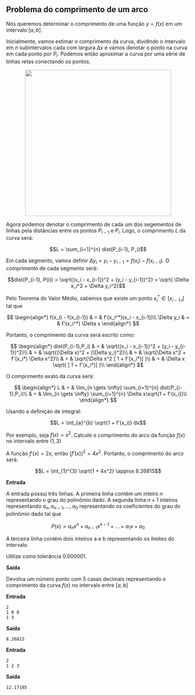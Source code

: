 ## Problema do comprimento de um arco

Nós queremos determinar o comprimento de uma função $y = f(x)$ em um intervalo $[a,b]$. 

Inicialmente, vamos estimar o comprimento da curva, dividindo o intervalo em $n$ subintervalos cada com largura $\Delta x$ e vamos denotar o ponto na curva em cada ponto por $P_i$. Podemos então aproximar a curva por uma série de linhas retas conectando os pontos.

<div>
<center>
    <img src="https://drive.google.com/uc?export=view&id=1Hq2M9r7tp9y6NfhtaAP8pWiqZMe_7H0t" width="400"/>
</center>
</div>

Agora podemos denotar o comprimento de cada um dos segementos de linhas pela distâncias entre os pontos $P_{i-1}$ e $P_i$. Logo, o comprimento $L$ da curva será:

$$L = \sum_{i=1}^{n} dist(P_{i-1}, P_i)$$

Em cada segmento, vamos definir $\Delta y_i = y_i - y_{i-1} = f(x_i) - f(x_{i-1})$. O comprimento de cada segmento será:

$$dist(P_{i-1}, P(i)) = \sqrt{(x_i - x_{i-1})^2 +  (y_i - y_{i-1})^2} = \sqrt{ \Delta x_i^2 + \Delta y_i^2}$$

Pelo Teorema do Valor Médio, sabemos que existe um ponto $x_i^* \in [x_{i-1},_i]$ tal que

$$
\begin{align*}
f(x_i) - f(x_{i-1}) & = & f'(x_i^*)(x_i - x_{i-1})\\
\Delta y_i & = & f'(x_i^*) \Delta x
\end{align*}
$$

Portanto, o comprimento da curva será escrito como:

$$
\begin{align*}
dist(P_{i-1},P_i) & = & \sqrt{(x_i - x_{i-1})^2 +  (y_i - y_{i-1})^2}\\
& = & \sqrt{(\Delta x)^2 +  (\Delta y_i)^2}\\
& = & \sqrt{\Delta x^2 +  f'(x_i*) \Delta x^2}\\
& = & \sqrt{\Delta x^2 [ 1 +  f'(x_i*)] }\\
& = & \Delta x \sqrt{ [ 1 +  f'(x_i*)] }\\
\end{align*}
$$

O comprimento exato da curva será:

$$
\begin{align*}
L  & = & \lim_{n \gets \infty} \sum_{i=1}^{n} dist(P_{i-1},P_i)\\
& = & \lim_{n \gets \infty} \sum_{i=1}^{n} \Delta x\sqrt{1 + f'(x_i)}\\
\end{align*}
$$

Usando a definição de integral:

$$L = \int_{a}^{b} \sqrt{1 + f'(x_i)} dx$$

Por exemplo, seja $f(x) = x^2$. Calcule o comprimento do arco da função $f(x)$ no intervalo entre $(1,3)$

A função $f'(x) = 2x$, então $[f'(x)]^2 = 4x^2$. Portanto, o comprimento do arco será:

$$L = \int_{1}^{3} \sqrt{1 + 4x^2} \approx 8.26815$$


**Entrada**

A entrada possui três linhas. A primeira linha contém um inteiro $n$ representando o grau do polinômio dado. A segunda linha $n+1$ inteiros representando  $a_n,a_{n-1},\ldots,a_0$  representando os coeficientes do grau do polinômio dado tal que  

$$P(x) = a_nx^n + a_{n-1}x^{n-1}+ \ldots + a_1x + a_0$$ 

A terceira linha contém dois inteiros a e b representando os limites do intervalo.

Utilize como tolerância $0.000001$.

**Saída**

Devolva um número ponto com 5 casas decimais representando o comprimento da curva $f(x)$ no intervalo entre $[a,b]$


**Entrada**
```
2
1 0 0
1 3
```

**Saída** 
```
8.26815
``` 

**Entrada**
```
2
1 2 3
```

**Saída** 
```
12.17185
``` 

